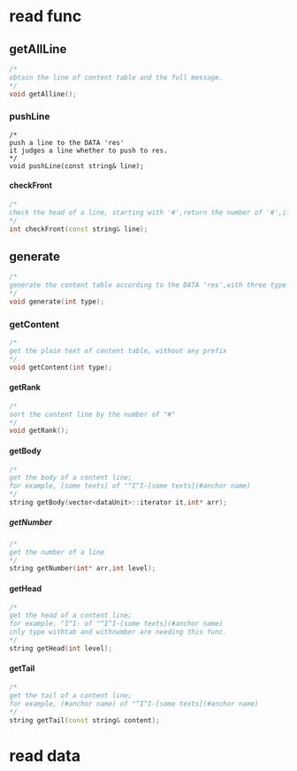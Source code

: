 # read func
## getAllLine
```C++
/*
obtain the line of content table and the full message.
*/
void getAlline();
```
### pushLine
```
/*
push a line to the DATA 'res'
it judges a line whether to push to res.
*/
void pushLine(const string& line);
```
#### checkFront
```C++
/*
check the head of a line, starting with '#',return the number of '#',if not, return std::string::npos;
*/
int checkFront(const string& line);
```

## generate
```C++
/*
generate the content table according to the DATA 'res',with three type
*/
void generate(int type);
```

### getContent
```C++
/*
get the plain text of content table, without any prefix
*/
void getContent(int type);
```

#### getRank
```C++
/*
sort the content line by the number of "#"
*/
void getRank();
```

#### getBody
```C++
/*
get the body of a content line;
for example, [some texts] of "^I^I-[some texts](#anchor name)
*/
string getBody(vector<dataUnit>::iterator it,int* arr);
```
##### getNumber
```C++
/*
get the number of a line
*/
string getNumber(int* arr,int level);
```

#### getHead
```C++
/*
get the head of a content line;
for example, ^I^I- of "^I^I-[some texts](#anchor name)
cnly type withtab and withnumber are needing this func.
*/
string getHead(int level);
```

#### getTail
```C++
/*
get the tail of a content line;
for example, (#anchor name) of "^I^I-[some texts](#anchor name)
*/
string getTail(const string& content);
```

# read data
